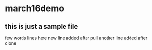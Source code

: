# march16demo
## this is just a sample file


few words
lines here
new line added after pull
another line added after clone
